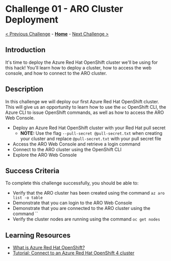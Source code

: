 # Challenge 01 - ARO Cluster Deployment

[< Previous Challenge](./Challenge-00.md) - **[Home](../README.md)** - [Next Challenge >](./Challenge-02.md)

## Introduction

It's time to deploy the Azure Red Hat OpenShift cluster we'll be using for this hack! You'll learn how to deploy a cluster, how to access the web console, and how to connect to the ARO cluster.

## Description

In this challenge we will deploy our first Azure Red Hat OpenShift cluster. This will give us an opportunity to learn how to use the `oc` OpenShift CLI, the Azure CLI to issue OpenShift commands, as well as how to access the ARO Web Console.

- Deploy an Azure Red Hat OpenShift cluster with your Red Hat pull secret 
  - **NOTE:** Use the flag `--pull-secret @pull-secret.txt` when creating your cluster and replace `@pull-secret.txt` with your pull secret file
- Access the ARO Web Console and retrieve a login command
- Connect to the ARO cluster using the OpenShift CLI
- Explore the ARO Web Console

## Success Criteria

To complete this challenge successfully, you should be able to:
- Verify that the ARO cluster has been created using the command `az aro list -o table`
- Demonstrate that you can login to the ARO Web Console
- Demonstrate that you are connected to the ARO cluster using the command ``
- Verify the cluster nodes are running using the command `oc get nodes`

## Learning Resources

- [What is Azure Red Hat OpenShift?](https://docs.microsoft.com/en-us/azure/openshift/intro-openshift)
- [Tutorial: Connect to an Azure Red Hat OpenShift 4 cluster](https://docs.microsoft.com/en-us/azure/openshift/tutorial-connect-cluster)